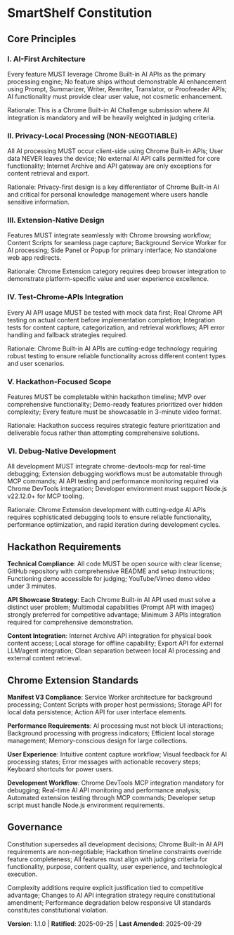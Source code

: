 <!--
Sync Impact Report:
- Version change: 1.0.0 → 1.1.0
- Added principle: VI. Debug-Native Development (new debugging workflow principle)
- Modified sections: Chrome Extension Standards (added debugging requirements)
- Templates requiring updates: plan-template.md (✅ updated Constitution Check), tasks-template.md (✅ verified alignment)
- Follow-up TODOs: None - chrome-devtools-mcp integration fully documented
-->

# SmartShelf Constitution

## Core Principles

### I. AI-First Architecture

Every feature MUST leverage Chrome Built-in AI APIs as the primary processing engine; No feature ships without demonstrable AI enhancement using Prompt, Summarizer, Writer, Rewriter, Translator, or Proofreader APIs; AI functionality must provide clear user value, not cosmetic enhancement.

Rationale: This is a Chrome Built-in AI Challenge submission where AI integration is mandatory and will be heavily weighted in judging criteria.

### II. Privacy-Local Processing (NON-NEGOTIABLE)

All AI processing MUST occur client-side using Chrome Built-in APIs; User data NEVER leaves the device; No external AI API calls permitted for core functionality; Internet Archive and API gateway are only exceptions for content retrieval and export.

Rationale: Privacy-first design is a key differentiator of Chrome Built-in AI and critical for personal knowledge management where users handle sensitive information.

### III. Extension-Native Design

Features MUST integrate seamlessly with Chrome browsing workflow; Content Scripts for seamless page capture; Background Service Worker for AI processing; Side Panel or Popup for primary interface; No standalone web app redirects.

Rationale: Chrome Extension category requires deep browser integration to demonstrate platform-specific value and user experience excellence.

### IV. Test-Chrome-APIs Integration

Every AI API usage MUST be tested with mock data first; Real Chrome API testing on actual content before implementation completion; Integration tests for content capture, categorization, and retrieval workflows; API error handling and fallback strategies required.

Rationale: Chrome Built-in AI APIs are cutting-edge technology requiring robust testing to ensure reliable functionality across different content types and user scenarios.

### V. Hackathon-Focused Scope

Features MUST be completable within hackathon timeline; MVP over comprehensive functionality; Demo-ready features prioritized over hidden complexity; Every feature must be showcasable in 3-minute video format.

Rationale: Hackathon success requires strategic feature prioritization and deliverable focus rather than attempting comprehensive solutions.

### VI. Debug-Native Development

All development MUST integrate chrome-devtools-mcp for real-time debugging; Extension debugging workflows must be automatable through MCP commands; AI API testing and performance monitoring required via Chrome DevTools integration; Developer environment must support Node.js v22.12.0+ for MCP tooling.

Rationale: Chrome Extension development with cutting-edge AI APIs requires sophisticated debugging tools to ensure reliable functionality, performance optimization, and rapid iteration during development cycles.

## Hackathon Requirements

**Technical Compliance**: All code MUST be open source with clear license; GitHub repository with comprehensive README and setup instructions; Functioning demo accessible for judging; YouTube/Vimeo demo video under 3 minutes.

**API Showcase Strategy**: Each Chrome Built-in AI API used must solve a distinct user problem; Multimodal capabilities (Prompt API with images) strongly preferred for competitive advantage; Minimum 3 APIs integration required for comprehensive demonstration.

**Content Integration**: Internet Archive API integration for physical book content access; Local storage for offline capability; Export API for external LLM/agent integration; Clean separation between local AI processing and external content retrieval.

## Chrome Extension Standards

**Manifest V3 Compliance**: Service Worker architecture for background processing; Content Scripts with proper host permissions; Storage API for local data persistence; Action API for user interface elements.

**Performance Requirements**: AI processing must not block UI interactions; Background processing with progress indicators; Efficient local storage management; Memory-conscious design for large collections.

**User Experience**: Intuitive content capture workflow; Visual feedback for AI processing states; Error messages with actionable recovery steps; Keyboard shortcuts for power users.

**Development Workflow**: Chrome DevTools MCP integration mandatory for debugging; Real-time AI API monitoring and performance analysis; Automated extension testing through MCP commands; Developer setup script must handle Node.js environment requirements.

## Governance

Constitution supersedes all development decisions; Chrome Built-in AI API requirements are non-negotiable; Hackathon timeline constraints override feature completeness; All features must align with judging criteria for functionality, purpose, content quality, user experience, and technological execution.

Complexity additions require explicit justification tied to competitive advantage; Changes to AI API integration strategy require constitutional amendment; Performance degradation below responsive UI standards constitutes constitutional violation.

**Version**: 1.1.0 | **Ratified**: 2025-09-25 | **Last Amended**: 2025-09-29
